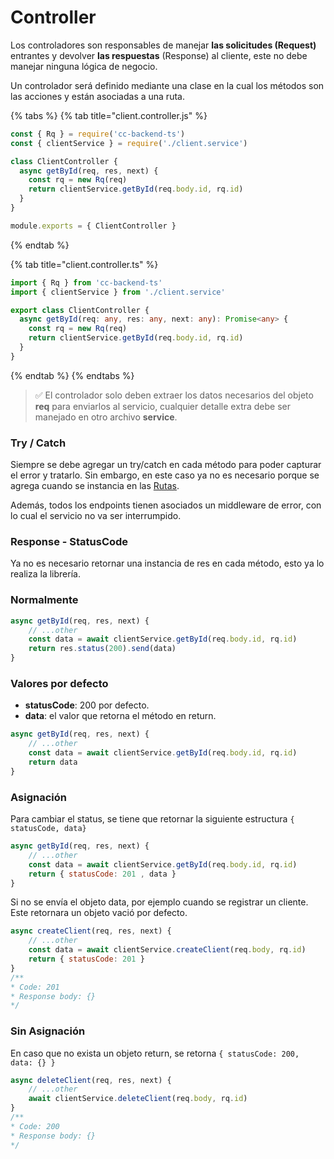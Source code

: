 # Controller

Los controladores son responsables de manejar **las solicitudes (Request)** entrantes y devolver **las respuestas** (Response) al cliente, este no debe manejar ninguna lógica de negocio.

Un controlador será definido mediante una clase en la cual los métodos son las acciones y están asociadas a una ruta.

{% tabs %}
{% tab title="client.controller.js" %}
```javascript
const { Rq } = require('cc-backend-ts')
const { clientService } = require('./client.service')

class ClientController {
  async getById(req, res, next) {
    const rq = new Rq(req)
    return clientService.getById(req.body.id, rq.id)
  }
}

module.exports = { ClientController }
```
{% endtab %}

{% tab title="client.controller.ts" %}
```typescript
import { Rq } from 'cc-backend-ts'
import { clientService } from './client.service'

export class ClientController {
  async getById(req: any, res: any, next: any): Promise<any> {
    const rq = new Rq(req)
    return clientService.getById(req.body.id, rq.id)
  }
}
```
{% endtab %}
{% endtabs %}

> ✅ El controlador solo deben extraer los datos necesarios del objeto **req** para enviarlos al servicio, cualquier detalle extra debe ser manejado en otro archivo **service**.

### Try / Catch

Siempre se debe agregar un try/catch en cada método para poder capturar el error y tratarlo. Sin embargo, en este caso ya no es necesario porque se agrega cuando se instancia en las [Rutas](../../routes.md#controller).

Además, todos los endpoints tienen asociados un middleware de error, con lo cual el servicio no va ser interrumpido.

### Response - StatusCode

Ya no es necesario retornar una instancia de res en cada método, esto ya lo realiza la librería.

### **Normalmente**

```javascript
async getById(req, res, next) {
    // ...other
    const data = await clientService.getById(req.body.id, rq.id)
    return res.status(200).send(data)
}
```

### **Valores por defecto**

* **statusCode**: 200 por defecto.
* **data**: el valor que retorna el método en return.

```javascript
async getById(req, res, next) {
    // ...other
    const data = await clientService.getById(req.body.id, rq.id)
    return data
}
```

### **Asignación**

Para cambiar el status, se tiene que retornar la siguiente estructura `{ statusCode, data}`

```javascript
async getById(req, res, next) {
    // ...other
    const data = await clientService.getById(req.body.id, rq.id)
    return { statusCode: 201 , data }
}
```

Si no se envía el objeto data, por ejemplo cuando se registrar un cliente. Este retornara un objeto vació por defecto.

```javascript
async createClient(req, res, next) {
    // ...other
    const data = await clientService.createClient(req.body, rq.id)
    return { statusCode: 201 }
}
/**
* Code: 201
* Response body: {}
*/
```

### Sin Asignación

En caso que no exista un objeto return, se retorna `{ statusCode: 200, data: {} }`

```javascript
async deleteClient(req, res, next) {
    // ...other
    await clientService.deleteClient(req.body, rq.id)
}
/**
* Code: 200
* Response body: {}
*/
```

